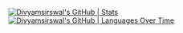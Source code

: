 [![Divyamsirswal's GitHub | Stats](https://stats.quine.sh/Divyamsirswal/github?theme=dark)](https://quine.sh?utm_source=widgets&utm_campaign=Divyamsirswal)
[![Divyamsirswal's GitHub | Languages Over Time](https://stats.quine.sh/Divyamsirswal/languages-over-time?theme=dark)](https://quine.sh?utm_source=widgets&utm_campaign=Divyamsirswal)
